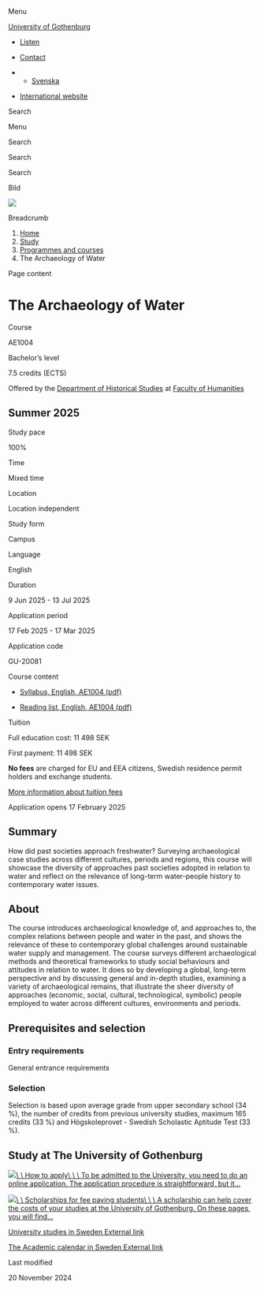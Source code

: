 Menu

[University of Gothenburg](/en)

- [Listen](//app-eu.readspeaker.com/cgi-bin/rsent?customerid=9467&lang=en_uk&readclass=region--content&url=https%3A%2F%2Fwww.gu.se%2Fen%2Fstudy-gothenburg%2Fthe-archaeology-of-water-ae1004 "Listen with ReadSpeaker")

- [Contact](/en/contact)

- - [Svenska](/studera/hitta-utbildning/vattnets-arkeologi-ae1004)
- [International website](/en/study-gothenburg/the-archaeology-of-water-ae1004)

Search


Menu


Search


Search

Search

Bild

![](/sites/default/files/styles/100_10_3_xmedium_1x/public/kop_assets/c90ee2b463e94e8e9dfe4d04436ba446a8309d00.jpg?h=b53cb0b4&itok=sm9KKDej)

Breadcrumb

1. [Home](/en)
2. [Study](/en/study-in-gothenburg)
3. [Programmes and courses](/en/study-in-gothenburg/study-options)
4. The Archaeology of Water


Page content

# The Archaeology of Water

Course


AE1004


Bachelor’s level



7.5 credits (ECTS)



Offered by the
[Department of Historical Studies](https://www.gu.se/en/historical-studies)
at
[Faculty of Humanities](https://www.gu.se/en/humanities)

## Summer 2025

Study pace


100%

Time


Mixed time

Location


Location independent

Study form


Campus

Language


English

Duration


9 Jun 2025
\- 13 Jul 2025

Application period


17 Feb 2025
\- 17 Mar 2025

Application code


GU-20081

Course content


- [Syllabus, English, AE1004 (pdf)](https://kursplaner.gu.se/pdf/kurs/en/AE1004)


- [Reading list, English, AE1004 (pdf)](https://kursplaner.gu.se/english/AE1004_Litteratur_38359_H25.pdf)


Tuition


Full education cost: 11 498 SEK

First payment: 11 498 SEK

**No fees** are charged for EU and EEA citizens, Swedish residence permit holders and exchange students.

[More information about tuition fees](https://www.gu.se/en/study-in-gothenburg/apply/tuition-fees)

Application opens 17 February 2025


## Summary

How did past societies approach freshwater? Surveying archaeological case studies across different cultures, periods and regions, this course will showcase the diversity of approaches past societies adopted in relation to water and reflect on the relevance of long-term water-people history to contemporary water issues.

## About

The course introduces archaeological knowledge of, and approaches to, the complex relations between people and water in the past, and shows the relevance of these to contemporary global challenges around sustainable water supply and management. The course surveys different archaeological methods and theoretical frameworks to study social behaviours and attitudes in relation to water. It does so by developing a global, long-term perspective and by discussing general and in-depth studies, examining a variety of archaeological remains, that illustrate the sheer diversity of approaches (economic, social, cultural, technological, symbolic) people employed to water across different cultures, environments and periods.

## Prerequisites and selection

### Entry requirements

General entrance requirements

### Selection

Selection is based upon average grade from upper secondary school (34 %), the number of credits from previous university studies, maximum 165 credits (33 %) and Högskoleprovet - Swedish Scholastic Aptitude Test (33 %).

## Study at The University of Gothenburg

[![](/sites/default/files/dynamic-image/dynamic_image_2188_218/public/2020-03/cytonn-photography-ZJEKICY5EXY-unsplash.jpg?media_id=2553&width=1904&height=208)\\
\\
How to apply\\
\\
\\
To be admitted to the University, you need to do an online application. The application procedure is straightforward, but it…](/en/study-in-gothenburg/apply)

[![](/sites/default/files/dynamic-image/dynamic_image_2188_218/public/2024-01/GU-7.jpg?media_id=95188&width=1904&height=208)\\
\\
Scholarships for fee paying students\\
\\
\\
A scholarship can help cover the costs of your studies at the University of Gothenburg. On these pages, you will find…](/en/study-in-gothenburg/apply/scholarships-for-fee-paying-students)

[University studies in Sweden External link](https://www.gu.se/en/study-in-gothenburg/before-you-arrive/university-studies-in-sweden "External link")

[The Academic calendar in Sweden External link](https://www.gu.se/en/study-in-gothenburg/when-you-are-here/academic-calendar "External link")

Last modified


20 November 2024